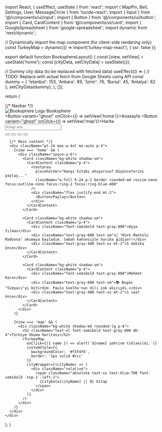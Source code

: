 import React, { useEffect, useState } from 'react';
import { MapPin, Bell, Settings, User, MessageCircle } from 'lucide-react';
import { Input } from '@/components/ui/input';
import { Button } from '@/components/ui/button';
import { Card, CardContent } from '@/components/ui/card';
import { GoogleSpreadsheet } from 'google-spreadsheet';
import dynamic from 'next/dynamic';

// Dynamically import the map component (for client-side rendering only)
const TurkeyMap = dynamic(() => import('turkey-map-react'), { ssr: false });

export default function BooksphereLayout() {
  const [view, setView] = useState('home');
  const [cityData, setCityData] = useState({});

  // Dummy city data (to be replaced with fetched data)
  useEffect(() => {
    // TODO: Replace with actual fetch from Google Sheets using API
    const dummy = {
      'İstanbul': 153,
      'Ankara': 89,
      'İzmir': 76,
      'Bursa': 45,
      'Antalya': 62
    };
    setCityData(dummy);
  }, []);

  return (
    <div className="min-h-screen bg-gray-50">
      {/* Navbar */}
      <div className="w-full flex items-center justify-between bg-white shadow-md p-4 fixed top-0 z-50">
        <div className="flex items-center space-x-2">
          <img src="/logo.svg" alt="Booksphere Logo" className="h-8 w-8" />
          <span className="text-xl font-bold text-gray-800">Booksphere</span>
        </div>
        <div className="flex items-center space-x-6">
          <Button variant="ghost" onClick={() => setView('home')}>Anasayfa</Button>
          <Button variant="ghost" onClick={() => setView('map')}>Harita</Button>
          <Input placeholder="Kitap ara..." className="w-64" />
        </div>
        <div className="flex items-center space-x-4">
          <Button variant="ghost" size="icon"><User className="w-5 h-5" /></Button>
          <Button variant="ghost" size="icon"><MessageCircle className="w-5 h-5" /></Button>
          <Button variant="ghost" size="icon"><Settings className="w-5 h-5" /></Button>
          <Button variant="ghost" size="icon"><Bell className="w-5 h-5" /></Button>
        </div>
      </div>

      {/* Main content */}
      <div className="pt-24 max-w-4xl mx-auto p-4">
        {view === 'home' && (
          <div className="space-y-6">
            <Card className="bg-white shadow-sm">
              <CardContent className="p-4">
                <textarea
                  placeholder="Hangi kitabı okuyorsun? Düşüncelerini paylaş..."
                  className="w-full h-24 p-2 border rounded-md resize-none focus:outline-none focus:ring-2 focus:ring-blue-400"
                />
                <div className="flex justify-end mt-2">
                  <Button>Paylaş</Button>
                </div>
              </CardContent>
            </Card>

            <Card className="bg-white shadow-sm">
              <CardContent className="p-4">
                <div className="font-semibold text-gray-800">Ayşe Yılmaz</div>
                <div className="text-gray-600 text-sm">📖 "Kürk Mantolu Madonna" okumaya başladım. Sabah kahvesiyle harika gidiyor!</div>
                <div className="text-gray-400 text-xs mt-2">5 dakika önce</div>
              </CardContent>
            </Card>

            <Card className="bg-white shadow-sm">
              <CardContent className="p-4">
                <div className="font-semibold text-gray-800">Mehmet Kara</div>
                <div className="text-gray-600 text-sm">📚 Bugün "Simyacı"yı bitirdim. Paulo Coelho'nun dili çok akıcıydı.</div>
                <div className="text-gray-400 text-xs mt-2">1 saat önce</div>
              </CardContent>
            </Card>
          </div>
        )}

        {view === 'map' && (
          <div className="bg-white shadow-md rounded-lg p-6">
            <h2 className="text-xl font-semibold text-gray-800 mb-4">Türkiye Okuma Haritası</h2>
            <TurkeyMap
              onClick={({ name }) => alert(`${name} şehrine tıklanıldı.`)}
              customStyle={{
                backgroundColor: '#f3f4f6',
                border: '1px solid #ccc'
              }}
              cityWrapper={(cityName) => (
                <div className="relative">
                  <span className="absolute text-xs text-blue-700 font-semibold -top-2 -left-2">
                    {cityData[cityName] || 0} kitap
                  </span>
                </div>
              )}
            />
          </div>
        )}
      </div>
    </div>
  );
}
